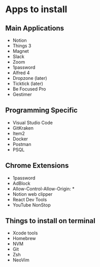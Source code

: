 # Apps to install

## Main Applications
* Notion
* Things 3
* Magnet
* Slack
* Zoom
* 1password
* Alfred 4
* Dropzone (later)
* Ticktick (later)
* Be Focused Pro
* Gestimer

## Programming Specific
* Visual Studio Code
* GitKraken
* Item2
* Docker
* Postman
* PSQL

## Chrome Extensions
* 1password
* AdBlock
* Allow-Control-Allow-Origin: *
* Notion web clipper
* React Dev Tools
* YouTube NonStop

## Things to install on terminal
* Xcode tools
* Homebrew
* NVM
* Git
* Zsh
* NeoVim
